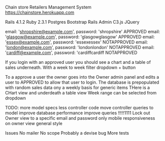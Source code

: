 Chain store Retailers Management System
https://chainstore.herokuapp.com


Rails 4.1.2
Ruby 2.3.1
Postgres
Bootstrap
Rails Admin
C3.js 
JQuery



email: 'shropshire@example.com', password: 'shropshire'     APPROVED
email: 'glasgow@example.com', password: 'glasgowglasgow'    APPROVED
email: 'essex@example.com', password: 'essexessex'          NOTAPPROVED
email: 'london@example.com', password: 'londonlondon'       NOTAPPROVED
email: 'cardiff@example.com', password: 'cardiffcardiff     NOTAPPROVED

If you login with an approved user you should see a chart and a table of sales underneath. With a week to week filter dropdown + button

To a approve a user the owner goes into the Owner admin panel and edits a user to APPROVED to allow that user to login.
The database is prepopulated with random sales data ony a weekly basis for generic items
THere is a CHart view and underdeath a table view
Week range can be selected from dropdown

TODO: 
more model specs
less controller code
move controller queries to model
improve database performance
improve queries !!!!!1111
Lock out Owner view to a specific email and password only
mobile responsiveness on owner view
general style

Issues
No mailer
No scope
Probably a devise bug
More tests